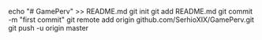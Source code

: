 echo "# GamePerv" >> README.md
git init
git add README.md
git commit -m "first commit"
git remote add origin github.com/SerhioXIX/GamePerv.git
git push -u origin master
